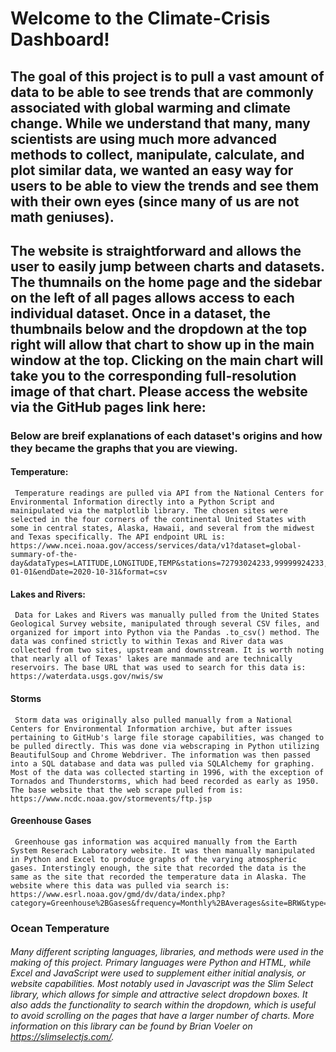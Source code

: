 # Welcome to the Climate-Crisis Dashboard!

## The goal of this project is to pull a vast amount of data to be able to see trends that are commonly associated with global warming and climate change. While we understand that many, many scientists are using much more advanced methods to collect, manipulate, calculate, and plot similar data, we wanted an easy way for users to be able to view the trends and see them with their own eyes (since many of us are not math geniuses).


## The website is straightforward and allows the user to easily jump between charts and datasets. The thumnails on the home page and the sidebar on the left of all pages allows access to each individual dataset. Once in a dataset, the thumbnails below and the dropdown at the top right will allow that chart to show up in the main window at the top. Clicking on the main chart will take you to the corresponding full-resolution image of that chart. Please access the website via the GitHub pages link here:


### Below are breif explanations of each dataset's origins and how they became the graphs that you are viewing.

#### Temperature:
     Temperature readings are pulled via API from the National Centers for Environmental Information directly into a Python Script and mainipulated via the matplotlib library. The chosen sites were selected in the four corners of the continental United States with some in central states, Alaska, Hawaii, and several from the midwest and Texas specifically. The API endpoint URL is: https://www.ncei.noaa.gov/access/services/data/v1?dataset=global-summary-of-the-day&dataTypes=LATITUDE,LONGITUDE,TEMP&stations=72793024233,99999924233,72295023174,99999923174,72606014764,99999914764,72211012842,99999912842,72258013960,72258113960,72258313960,72270023044,99999923044,72251012924,72640014839,99999914839,72537094847,99999914822,72658014922,99999914922,70026027502,91182022521,72572024127,72434013994,99999913994&startDate=1950-01-01&endDate=2020-10-31&format=csv

#### Lakes and Rivers:
     Data for Lakes and Rivers was manually pulled from the United States Geological Survey website, manipulated through several CSV files, and organized for import into Python via the Pandas .to_csv() method. The data was confined strictly to within Texas and River data was collected from two sites, upstream and downsstream. It is worth noting that nearly all of Texas' lakes are manmade and are technically reservoirs. The base URL that was used to search for this data is: https://waterdata.usgs.gov/nwis/sw

#### Storms
     Storm data was originally also pulled manually from a National Centers for Environmental Information archive, but after issues pertaining to GitHub's large file storage capabilities, was changed to be pulled directly. This was done via webscraping in Python utilizing BeautifulSoup and Chrome Webdriver. The information was then passed into a SQL database and data was pulled via SQLAlchemy for graphing. Most of the data was collected starting in 1996, with the exception of Tornados and Thunderstorms, which had beed recorded as early as 1950. The base website that the web scrape pulled from is: https://www.ncdc.noaa.gov/stormevents/ftp.jsp

#### Greenhouse Gases
     Greenhouse gas information was acquired manually from the Earth System Reserach Laboratory website. It was then manually manipulated in Python and Excel to produce graphs of the varying atmospheric gases. Interstingly enough, the site that recorded the data is the same as the site that recorded the temperature data in Alaska. The website where this data was pulled via search is: https://www.esrl.noaa.gov/gmd/dv/data/index.php?category=Greenhouse%2BGases&frequency=Monthly%2BAverages&site=BRW&type=Flask

### Ocean Temperature


###### Many different scripting languages, libraries, and methods were used in the making of this project. Primary languages were Python and HTML, while Excel and JavaScript were used to supplement either initial analysis, or website capabilities. Most notably used in Javascript was the Slim Select library, which allows for simple and attractive select dropdown boxes. It also adds the functionality to search within the dropdown, which is useful to avoid scrolling on the pages that have a larger number of charts. More information on this library can be found by Brian Voeler on https://slimselectjs.com/.
